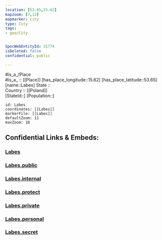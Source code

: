 ```yaml
---
location: [53.65,15.62] 
mapzoom: [7,12] 
mapmarker: city 
type: City
tags:
- geo/City


SpocWebEntityId: 31774
isDeleted: false
confidential: public

---
```

#is_a_/Place  
#is_a_ :: [[Place]] 
[has_place_longitude::15.62] 
[has_place_latitude::53.65] 
[name::Labes] 
State ::  
Country :: [[Poland]]  
[StateId::] 
[Population::] 



```leaflet
id: Labes
coordinates: [[Labes]] 
markerFile: [[Labes]] 
defaultZoom: 11 
maxZoom: 18
```


## Confidential Links & Embeds: 

### [Labes](/_Standards/Earth/Continent/Europe/Europe~East/Poland/Provinces~Poland/West_Pomeranian/City/Labes.md) 

### [Labes.public](/_public/Earth/Continent/Europe/Europe~East/Poland/Provinces~Poland/West_Pomeranian/City/Labes.public.md) 

### [Labes.internal](/_internal/Earth/Continent/Europe/Europe~East/Poland/Provinces~Poland/West_Pomeranian/City/Labes.internal.md) 

### [Labes.protect](/_protect/Earth/Continent/Europe/Europe~East/Poland/Provinces~Poland/West_Pomeranian/City/Labes.protect.md) 

### [Labes.private](/_private/Earth/Continent/Europe/Europe~East/Poland/Provinces~Poland/West_Pomeranian/City/Labes.private.md) 

### [Labes.personal](/_personal/Earth/Continent/Europe/Europe~East/Poland/Provinces~Poland/West_Pomeranian/City/Labes.personal.md) 

### [Labes.secret](/_secret/Earth/Continent/Europe/Europe~East/Poland/Provinces~Poland/West_Pomeranian/City/Labes.secret.md)

